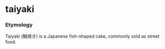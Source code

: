 # taiyaki

### Etymology

Taiyaki (鯛焼き) is a Japanese fish-shaped cake, commonly sold as street food. 
